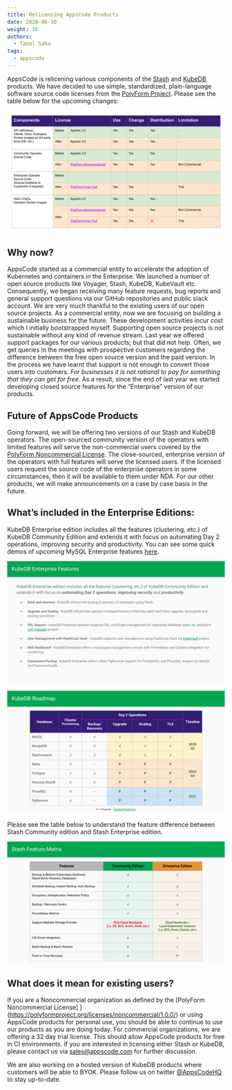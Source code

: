 ```yaml
---
title: Relicensing AppsCode Products
date: 2020-06-30
weight: 16
authors:
  - Tamal Saha
tags:
  - appscode
---
```



AppsCode is relicening various components of the [Stash](https://stash.run) and [KubeDB](https://kubedb.com) products. We have decided to use simple, standardized, plain-language software source code licenses from the [PolyForm Project](https://polyformproject.org/). Please see the table below for the upcoming changes:

![The KubeVault Overview](appscode-license-changes.svg)

## Why now?
AppsCode started as a commercial entity to accelerate the adoption of Kubernetes and containers in the Enterprise. We launched a number of open source products like Voyager, Stash, KubeDB, KubeVault etc. Consequently, we began receiving many feature requests, bug reports and general support questions via our GitHub repositories and public slack account. We are very much thankful to the existing users of our open source projects. As a commercial entity, now we are focusing on building a sustainable business for the future. These development activities incur cost which I initially bootstrapped myself. Supporting open source projects is not sustainable without any kind of revenue stream. Last year we offered support packages for our various products; but that did not help. Often, we get queries in the meetings with prospective customers regarding the difference between the free open source version and the paid version. In the process we have learnt that support is not enough to convert those users into customers. *For businesses it is not rational to pay for something that they can get for free.* As a result, since the end of last year we started developing closed source features for the “Enterprise” version of our products.

## Future of AppsCode Products

Going forward, we will be offering two versions of our Stash and KubeDB operators. The open-sourced community version of the operators with limited features will serve the non-commercial users covered by the [PolyForm Noncommercial License](https://polyformproject.org/licenses/noncommercial/1.0.0/). The close-sourced, enterprise version of the operators with full features  will serve the licensed users. If the licensed users request the source code of the enterprise operators in some circumstances, then it will be available to them under NDA. For our other products, we will make announcements on a case by case basis in the future.

## What’s included in the Enterprise Editions:

KubeDB Enterprise edition includes all the features (clustering, etc.) of KubeDB Community Edition and extends it with focus on automating Day 2 operations, improving security and productivity. You can see some quick demos of upcoming MySQL Enterprise features [here](https://www.youtube.com/playlist?list=PLoiT1Gv2KR1imxr13HareDzWfUvsWWtVY).

![KubeDB Enterprise](kubedb-enterprise.svg)

![KubeDB Roadmap](kubedb-roadmap.svg)

Please see the table below to understand the feature difference between Stash Community edition and Stash Enterprise edition.

![Stash Feature Matrix](stash-feature-matrix.svg)

## What does it mean for existing users?

If you are a Noncommercial organization as defined by the [PolyForm Noncommercial License] ](https://polyformproject.org/licenses/noncommercial/1.0.0/) or using AppsCode products for personal use, you should be able to continue to use our products as you are doing today. For commercial organizations, we are offering a 32 day trial license. This should allow AppsCode products for free in CI environments. If you are interested in licensing either Stash or KubeDB, please contact us via sales@appscode.com for further discussion.

We are also working on a hosted version of KubeDB products where customers will be able to BYOK. Please follow us on twitter [@AppsCodeHQ](https://twitter.com/intent/follow?screen_name=AppsCodeHQ) to stay up-to-date.
